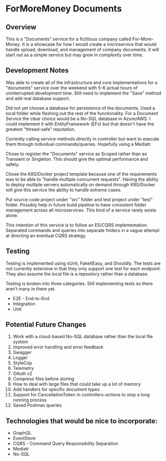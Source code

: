 # ForMoreMoney Documents

## Overview

This is a "Documents" service for a fictitious company called For-More-Money.  It is a showcase for how I would create a microservice that would handle upload, download, and management of company documents.  It will start out as a simple service but may grow in complexity over time.

## Development Notes

Was able to create all of the infrastructure and core implementations for a "documents" service over the weekend with 5-6 actual hours of uninterrupted development time.  Still need to implement the "Save" method and add real database support.

Did not yet choose a database for persistence of the documents.  Used a local folder while fleshing out the rest of the functionality.  For a Document Service the clear choice would be a No-SQL database in Azure/AWS.  I could implement it with EntityFramework (EFx) but that doesn't have the greatest "thread-safe" reputation.

Currently calling service methods directly in controller but want to execute them through individual commands/queries.  Hopefully using a Mediatr.

Chose to register the "Documents" service as Scoped rather than as Transient or Singleton.  This should give the optimal performance and safety.

Chose the K8S/Docker project template because one of the requirements was to be able to "handle multiple concurrent requests".  Having the ability to deploy multiple servers automatically on demand through K8S/Docker will give this service the ability to handle extreme cases.

Put source code project under "src" folder and test project under "test" folder.  Possibly help in future build pipeline to have consistent folder management across all microservices.  This kind of a service rarely exists alone.

This intention of this service is to follow an ES/CQRS implementation. Separated commands and queries into separate folders in a vague attempt at directing an eventual CQRS strategy.

## Testing

Testing is implemented using xUnit, FakeItEasy, and Shouldly.  The tests are not currently extensive in that they only support one test for each endpoint.  They also assume the local file is a repository rather than a database.

Testing is broken into three categories.  Still implementing tests so there aren't many in there yet.
- E2E - End-to-End
- Integration
- Unit

## Potential Future Changes

1. Work with a cloud-based No-SQL database rather than the local file system
2. Improved error handling and error feedback
3. Swagger
4. Logger
5. StyleCop
6. Telemetry
7. OAuth v2
8. Compress files before storing
9. How to deal with large files that could take up a lot of memory
10. Add handlers for specific document types
11. Support for CancellationToken in controllers-actions to stop a long running process
12. Saved Postman queries

## Technologies that would be nice to incorporate:
 - GraphQL
 - EventStore
 - CQRS - Command Query Responsibility Separation
 - Mediatr
 - No-SQL
